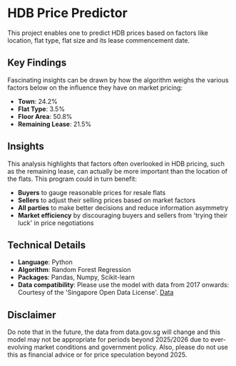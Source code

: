 # HDB Price Predictor

This project enables one to predict HDB prices based on factors like location, flat type, flat size and its lease commencement date.

## Key Findings

Fascinating insights can be drawn by how the algorithm weighs the various factors below on the influence they have on market pricing:

- **Town**: 24.2%
- **Flat Type**: 3.5%
- **Floor Area**: 50.8%
- **Remaining Lease**: 21.5%

## Insights

This analysis highlights that factors often overlooked in HDB pricing, such as the remaining lease, can actually be more important than the location of the flats. This program could in turn benefit:

- **Buyers** to gauge reasonable prices for resale flats
- **Sellers** to adjust their selling prices based on market factors  
- **All parties** to make better decisions and reduce information asymmetry
- **Market efficiency** by discouraging buyers and sellers from 'trying their luck' in price negotiations

## Technical Details

- **Language**: Python
- **Algorithm**: Random Forest Regression
- **Packages**: Pandas, Numpy, Scikit-learn
- **Data compatibility**: Please use the model with data from 2017 onwards: Courtesy of the 'Singapore Open Data License'. [Data](https://data.gov.sg/datasets?topics=housing&resultId=189&page=1)

## Disclaimer

Do note that in the future, the data from data.gov.sg will change and this model may not be appropriate for periods beyond 2025/2026 due to ever-evolving market conditions and government policy. Also, please do not use this as financial advice or for price speculation beyond 2025.
